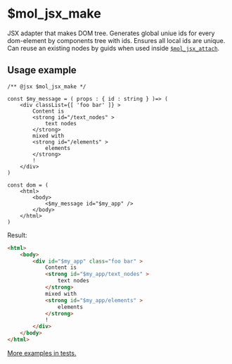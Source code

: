# $mol_jsx_make

JSX adapter that makes DOM tree. Generates global uniue ids for every dom-element by components tree with ids. Ensures all local ids are unique. Can reuse an existing nodes by guids when used inside [`$mol_jsx_attach`](../attach).

## Usage example

```tsx
/** @jsx $mol_jsx_make */

const $my_message = ( props : { id : string } )=> (
	<div classList={[ 'foo bar' ]} >
		Content is
		<strong id="/text_nodes" >
			text nodes
		</strong>
		mixed with
		<strong id="/elements" >
			elements
		</strong>
		!
	</div>
)

const dom = (
	<html>
		<body>
			<$my_message id="$my_app" />
		</body>
	</html>
)
```

Result:

```html
<html>
	<body>
		<div id="$my_app" class="foo bar" >
			Content is
			<strong id="$my_app/text_nodes" >
				text nodes
			</strong>
			mixed with
			<strong id="$my_app/elements" >
				elements
			</strong>
			!
		</div>
	</body>
</html>
```

[More examples in tests.](make.test.tsx)
